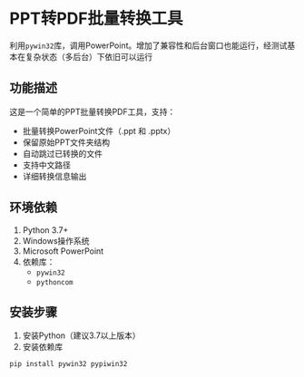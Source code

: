 # PPT转PDF批量转换工具
利用`pywin32`库，调用PowerPoint。增加了兼容性和后台窗口也能运行，经测试基本在复杂状态（多后台）下依旧可以运行

## 功能描述

这是一个简单的PPT批量转换PDF工具，支持：

- 批量转换PowerPoint文件（.ppt 和 .pptx）
- 保留原始PPT文件夹结构
- 自动跳过已转换的文件
- 支持中文路径
- 详细转换信息输出

## 环境依赖

1. Python 3.7+
2. Windows操作系统
3. Microsoft PowerPoint
4. 依赖库：
   - `pywin32`
   - `pythoncom`

## 安装步骤

1. 安装Python（建议3.7以上版本）
2. 安装依赖库
```bash
pip install pywin32 pypiwin32


